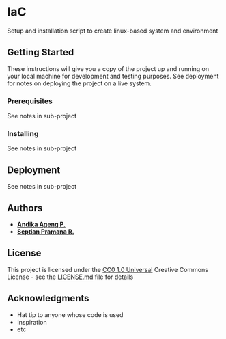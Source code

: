 # IaC

Setup and installation script to create linux-based system and environment



## Getting Started

These instructions will give you a copy of the project up and running on
your local machine for development and testing purposes. See deployment
for notes on deploying the project on a live system.

### Prerequisites

See notes in sub-project

### Installing

See notes in sub-project


## Deployment

See notes in sub-project


## Authors

  - **[Andika Ageng P.](https://github.com/andikaap13)**
  - **[Septian Pramana R.](https://github.com/seal139)**
    
## License

This project is licensed under the [CC0 1.0 Universal](LICENSE.md)
Creative Commons License - see the [LICENSE.md](LICENSE.md) file for
details

## Acknowledgments

  - Hat tip to anyone whose code is used
  - Inspiration
  - etc

